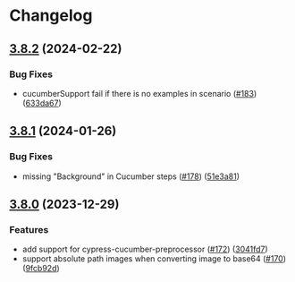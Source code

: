 # Changelog

## [3.8.2](https://github.com/LironEr/cypress-mochawesome-reporter/compare/v3.8.1...v3.8.2) (2024-02-22)


### Bug Fixes

* cucumberSupport fail if there is no examples in scenario ([#183](https://github.com/LironEr/cypress-mochawesome-reporter/issues/183)) ([633da67](https://github.com/LironEr/cypress-mochawesome-reporter/commit/633da67f765653e36a2008cd7fcf5da6f41cade2))

## [3.8.1](https://github.com/LironEr/cypress-mochawesome-reporter/compare/v3.8.0...v3.8.1) (2024-01-26)


### Bug Fixes

* missing "Background" in Cucumber steps ([#178](https://github.com/LironEr/cypress-mochawesome-reporter/issues/178)) ([51e3a81](https://github.com/LironEr/cypress-mochawesome-reporter/commit/51e3a81c5e783b4f3e4224a34c541b8859dd7cce))

## [3.8.0](https://github.com/LironEr/cypress-mochawesome-reporter/compare/v3.7.0...v3.8.0) (2023-12-29)


### Features

* add support for cypress-cucumber-preprocessor ([#172](https://github.com/LironEr/cypress-mochawesome-reporter/issues/172)) ([3041fd7](https://github.com/LironEr/cypress-mochawesome-reporter/commit/3041fd71a20e2e06bbea034eda7b2a9da59326a9))
* support absolute path images when converting image to base64 ([#170](https://github.com/LironEr/cypress-mochawesome-reporter/issues/170)) ([9fcb92d](https://github.com/LironEr/cypress-mochawesome-reporter/commit/9fcb92d712d75939ea574e3d6632655a9495c07d))
